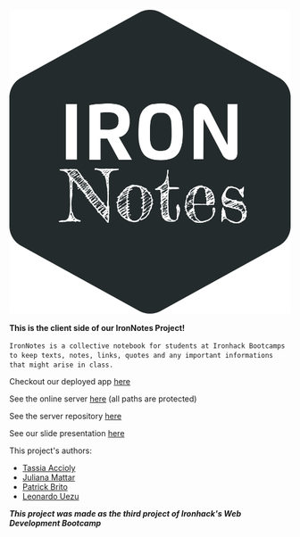 

![image](./public/images/LogoDark.svg)

**This is the client side of our IronNotes Project!**

`IronNotes is a collective notebook for students at Ironhack Bootcamps to keep texts, notes, links, quotes and any important informations that might arise in class.`

Checkout our deployed app [here](http://ec2-3-131-169-218.us-east-2.compute.amazonaws.com/)

See the online server [here](ec2-3-131-169-218.us-east-2.compute.amazonaws.com) (all paths are protected)

See the server repository [here](https://github.com/tassiaaccioly/ironnotes-server)

See our slide presentation [here](https://docs.google.com/presentation/d/1eSEAhN5He4dko4dtNfNvGvgP81leUio723bO6JyHobk/edit?usp=sharing)

This project's authors:

- [Tassia Accioly](https://github.com/tassiaaccioly)
- [Juliana Mattar](https://github.com/JulianaMattar)
- [Patrick Brito](https://github.com/patrickbrito95)
- [Leonardo Uezu](https://github.com/luezu-42)

**_This project was made as the third project of Ironhack's Web Development Bootcamp_**
